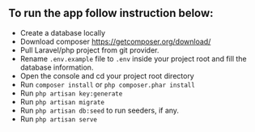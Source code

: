 ## To run the app follow instruction below:
- Create a database locally 
- Download composer https://getcomposer.org/download/
- Pull Laravel/php project from git provider.
- Rename `.env.example` file to `.env` inside your project root and fill the database information.
- Open the console and cd your project root directory
- Run `composer install` or ```php composer.phar install```
- Run `php artisan key:generate`
- Run `php artisan migrate`
- Run `php artisan db:seed` to run seeders, if any.
- Run `php artisan serve`
